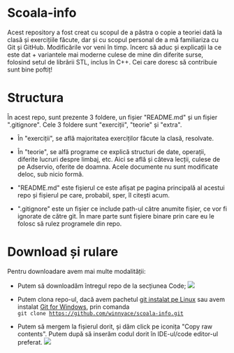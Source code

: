 # Scoala-info

Acest repository a fost creat cu scopul de a păstra o copie a teoriei dată la clasă și exercițiile făcute, dar și cu scopul personal de a mă familiariza cu Git și GitHub.
Modificările vor veni în timp. încerc să aduc și explicații la ce este dat + variantele mai moderne culese de mine din diferite surse, folosind setul de librării STL, inclus în C++. Cei care doresc să contribuie sunt bine poftiț! 

# Structura

În acest repo, sunt prezente 3 foldere, un fișier "README.md" și un fișier ".gitignore".
Cele 3 foldere sunt "exerciții", "teorie" și "extra".

* În "exerciții", se află majoritatea exerciților făcute la clasă, resolvate.

* În "teorie", se alfă programe ce explică structuri de date, operații, diferite lucruri despre limbaj, etc. Aici se află și câteva lecții, culese de pe Adservio, oferite de doamna. Acele documente nu sunt modificate deloc, sub nicio formă.

* "README.md" este fișierul ce este afișat pe pagina principală al acestui repo și fișierul pe care, probabil, sper, îl citești acum.

* ".gitignore" este un fișier ce include path-ul către anumite fișier, ce vor fi ignorate de către git. În mare parte sunt fișiere binare prin care eu le folosc să rulez programele din repo.

# Download și rulare

Pentru downloadare avem mai multe modalității:

* Putem să downloadăm întregul repo de la secțiunea Code; ![](https://winnyace82.s-ul.eu/jstS8jmk)

* Putem clona repo-ul, dacă avem pachetul [git instalat pe Linux](https://pkgs.org/download/git) sau avem instalat [Git for Windows](https://gitforwindows.org/), prin comanda 
<br> <code>git clone https://github.com/winnyace/scoala-info.git</code>

* Putem să mergem la fișierul dorit, și dăm click pe iconița "Copy raw contents". Putem după să inserăm codul dorit în IDE-ul/code editor-ul preferat. ![](https://winnyace82.s-ul.eu/BRxabe2w)


